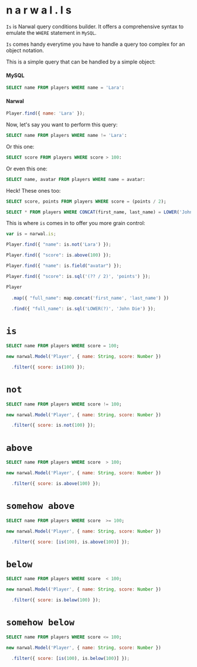 n a r w a l . I s
=================

`Is` is Narwal query conditions builder. It offers a comprehensive syntax to emulate the `WHERE` statement in `MySQL`.

`Is` comes handy everytime you have to handle a query too complex for an object notation.

This is a simple query that can be handled by a simple object:

#### MySQL

```sql
SELECT name FROM players WHERE name = 'Lara':
```

#### Narwal

```js
Player.find({ name: 'Lara' });
```

Now, let's say you want to perform this query:

```sql
SELECT name FROM players WHERE name != 'Lara':
```

Or this one:

```sql
SELECT score FROM players WHERE score > 100:
```

Or even this one:

```sql
SELECT name, avatar FROM players WHERE name = avatar:
```

Heck! These ones too:

```sql
SELECT score, points FROM players WHERE score = (points / 2);

SELECT * FROM players WHERE CONCAT(first_name, last_name) = LOWER('John Doe');
```

This is where `is` comes in to offer you more grain control:

```js
var is = narwal.is;

Player.find({ "name": is.not('Lara') });

Player.find({ "score": is.above(100) });

Player.find({ "name": is.field("avatar") });

Player.find({ "score": is.sql('(?? / 2)', 'points') });

Player
  
  .map({ "full_name": map.concat('first_name', 'last_name') })
  
  .find({ "full_name": is.sql('LOWER(?)', 'John Die') });
```

# `is`

```sql
SELECT name FROM players WHERE score = 100;
```

```js
new narwal.Model('Player', { name: String, score: Number })

  .filter({ score: is(100) });
```

# `not`

```sql
SELECT name FROM players WHERE score != 100;
```

```js
new narwal.Model('Player', { name: String, score: Number })

  .filter({ score: is.not(100) });
```

# `above`

```sql
SELECT name FROM players WHERE score  > 100;
```

```js
new narwal.Model('Player', { name: String, score: Number })

  .filter({ score: is.above(100) });
```

# `somehow above`

```sql
SELECT name FROM players WHERE score  >= 100;
```

```js
new narwal.Model('Player', { name: String, score: Number })

  .filter({ score: [is(100), is.above(100)] });
```

# `below`

```sql
SELECT name FROM players WHERE score  < 100;
```

```js
new narwal.Model('Player', { name: String, score: Number })

  .filter({ score: is.below(100) });
```

# `somehow below`

```sql
SELECT name FROM players WHERE score <= 100;
```

```js
new narwal.Model('Player', { name: String, score: Number })

  .filter({ score: [is(100), is.below(100)] });
```
